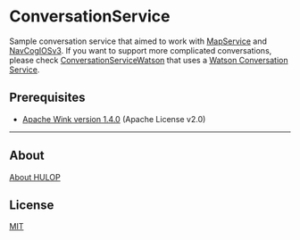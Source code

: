 <!--
The MIT License (MIT)

Copyright (c) 2014, 2017 IBM Corporation
Permission is hereby granted, free of charge, to any person obtaining a copy
of this software and associated documentation files (the "Software"), to deal
in the Software without restriction, including without limitation the rights
to use, copy, modify, merge, publish, distribute, sublicense, and/or sell
copies of the Software, and to permit persons to whom the Software is
furnished to do so, subject to the following conditions:

The above copyright notice and this permission notice shall be included in all
copies or substantial portions of the Software.

THE SOFTWARE IS PROVIDED "AS IS", WITHOUT WARRANTY OF ANY KIND, EXPRESS OR
IMPLIED, INCLUDING BUT NOT LIMITED TO THE WARRANTIES OF MERCHANTABILITY,
FITNESS FOR A PARTICULAR PURPOSE AND NONINFRINGEMENT. IN NO EVENT SHALL THE
AUTHORS OR COPYRIGHT HOLDERS BE LIABLE FOR ANY CLAIM, DAMAGES OR OTHER
LIABILITY, WHETHER IN AN ACTION OF CONTRACT, TORT OR OTHERWISE, ARISING FROM,
OUT OF OR IN CONNECTION WITH THE SOFTWARE OR THE USE OR OTHER DEALINGS IN THE
SOFTWARE.
-->

# ConversationService
Sample conversation service that aimed to work with [MapService](https://github.com/hulop/MapService) and [NavCogIOSv3](https://github.com/hulop/NavCogIOSv3).
If you want to support more complicated conversations, please check [ConversationServiceWatson](https://github.com/hulop/ConversationServiceWatson) that uses a [Watson Conversation Service](https://www.ibm.com/watson/developercloud/conversation.html).

## Prerequisites
- [Apache Wink version 1.4.0](https://wink.apache.org/) (Apache License v2.0)

----
## About
[About HULOP](https://github.com/hulop/00Readme)

## License
[MIT](http://opensource.org/licenses/MIT)
